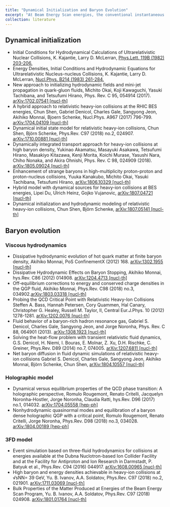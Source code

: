 ```yaml
---
title: "Dynamical Initialization and Baryon Evolution"
excerpt: "At Beam Energy Scan energies, the conventional instantaneous initialization of the hydrodynamics becomes questionable, and the baryon density could be large and its evolution becomes essential in the hybrid models.<br/>"
collection: literature
---
```


## Dynamical initialization
* Initial Conditions for Hydrodynamical Calculations of Ultrarelativistic Nuclear Collisions,
K. Kajantie, Larry D. McLerran,
[Phys.Lett. 119B (1982) 203-206.](https://www.sciencedirect.com/science/article/pii/0370269382902775?via%3Dihub)
* Energy Densities, Initial Conditions and Hydrodynamic Equations for Ultrarelativistic Nucleus-nucleus Collisions,
K. Kajantie, Larry D. McLerran,
[Nucl.Phys. B214 (1983) 261-284.](https://www.sciencedirect.com/science/article/pii/0550321383906624?via%3Dihub)
* New approach to initializing hydrodynamic fields and mini-jet propagation in quark-gluon fluids,
Michito Okai, Koji Kawaguchi, Yasuki Tachibana, and Tetsufumi Hirano,
Phys. Rev. C 95, 054914 (2017). [arXiv:1702.07541 [nucl-th]](http://arxiv.org/pdf/1702.07541.pdf)
* A hybrid approach to relativistic heavy-ion collisions at the RHIC BES energies,
Chun Shen, Gabriel Denicol, Charles Gale, Sangyong Jeon, Akihiko Monnai, Bjoern Schenke,
Nucl.Phys. A967 (2017) 796-799. [arXiv:1704.04109 [nucl-th]](http://arxiv.org/pdf/1704.04109.pdf)
* Dynamical initial state model for relativistic heavy-ion collisions,
Chun Shen, Björn Schenke,
Phys.Rev. C97 (2018) no.2, 024907. [arXiv:1710.00881 [nucl-th]](http://arxiv.org/pdf/1710.00881.pdf)
* Dynamically integrated transport approach for heavy-ion collisions at high baryon density,
Yukinao Akamatsu, Masayuki Asakawa, Tetsufumi Hirano, Masakiyo Kitazawa, Kenji Morita, Koichi Murase, Yasushi Nara, Chiho Nonaka, and Akira Ohnishi,
Phys. Rev. C 98, 024909 (2018). [arXiv:1805.09024 [nucl-th]](http://arxiv.org/pdf/1805.09024.pdf)
* Enhancement of strange baryons in high-multiplicity proton-proton and proton-nucleus collisions,
Yuuka Kanakubo, Michito Okai, Yasuki Tachibana, Tetsufumi Hirano,
[arXiv:1806.10329 [nucl-th]](http://arxiv.org/pdf/1806.10329.pdf)
* Hybrid model with dynamical sources for heavy-ion collisions at BES energies,
Lipei Du, Ulrich Heinz, Gojko Vujanovic,
[arXiv:1807.04721 [nucl-th]](http://arxiv.org/pdf/1807.04721.pdf)
* Dynamical initialization and hydrodynamic modeling of relativistic heavy-ion collisions,
Chun Shen, Björn Schenke,
[arXiv:1807.05141 [nucl-th]](http://arxiv.org/pdf/1807.05141.pdf)


## Baryon evolution

### Viscous hydrodynamics
* Dissipative hydrodynamic evolution of hot quark matter at finite baryon density,
Akihiko Monnai,
PoS ConfinementX (2012) 168. [arXiv:1302.1955 [nucl-th]](http://arxiv.org/pdf/1302.1955.pdf)
* Dissipative Hydrodynamic Effects on Baryon Stopping,
Akihiko Monnai,
hys.Rev. C86 (2012) 014908. [arXiv:1204.4713 [nucl-th]](http://arxiv.org/pdf/1204.4713.pdf)
* Off-equilibrium corrections to energy and conserved charge densities in the QGP fluid,
Akihiko Monnai,
Phys.Rev. C98 (2018) no.3, 034902.[arXiv:1803.03318 [nucl-th]](http://arxiv.org/pdf/1803.03318.pdf)
* Probing the QCD Critical Point with Relativistic Heavy-Ion Collisions 
Steffen A. Bass, Hannah Petersen, Cory Quammen, Hal Canary, Christopher G. Healey, Russell M. Taylor, II,
Central Eur.J.Phys. 10 (2012) 1278-1281. [arXiv:1202.0076 [nucl-th]](http://arxiv.org/pdf/1202.0076.pdf)
* Fluid behavior of a baryon-rich hadron resonance gas,
Gabriel S. Denicol, Charles Gale, Sangyong Jeon, and Jorge Noronha,
Phys. Rev. C 88, 064901 (2013). [arXiv:1308.1923 [nucl-th]](http://arxiv.org/pdf/1308.1923.pdf)
* Solving the heat-flow problem with transient relativistic fluid dynamics,
G.S. Denicol, H. Niemi, I. Bouras, E. Molnar, Z. Xu, D.H. Rischke, C. Greiner,
Phys.Rev. D89 (2014) no.7, 074005. [arXiv:1207.6811 [nucl-th]](http://arxiv.org/pdf/1207.6811.pdf)
* Net baryon diffusion in fluid dynamic simulations of relativistic heavy-ion collisions 
Gabriel S. Denicol, Charles Gale, Sangyong Jeon, Akihiko Monnai, Björn Schenke, Chun Shen,
[arXiv:1804.10557 [nucl-th]](http://arxiv.org/pdf/1804.10557.pdf)

### Holographic model
* Dynamical versus equilibrium properties of the QCD phase transition: A holographic perspective,
Romulo Rougemont, Renato Critelli, Jacquelyn Noronha-Hostler, Jorge Noronha, Claudia Ratti,
hys.Rev. D96 (2017) no.1, 014032. [arXiv:1704.05558 [hep-ph]](http://arxiv.org/pdf/1704.05558.pdf)
* Nonhydrodynamic quasinormal modes and equilibration of a baryon dense holographic QGP with a critical point,
Romulo Rougemont, Renato Critelli, Jorge Noronha,
Phys.Rev. D98 (2018) no.3, 034028. [arXiv:1804.00189 [hep-ph]](http://arxiv.org/pdf/1804.00189.pdf)

### 3FD model
* Event simulation based on three-fluid hydrodynamics for collisions at energies available at the Dubna Nuclotron-based Ion Collider Facility and at the Facility for Antiproton and Ion Research in Darmstadt,
P. Batyuk et al.,
Phys.Rev. C94 (2016) 044917. [arXiv:1608.00965 [nucl-th]](http://arxiv.org/pdf/1608.00965.pdf)
* High baryon and energy densities achievable in heavy-ion collisions at √sNN= 39 GeV,
Yu. B. Ivanov, A.A. Soldatov,
Phys.Rev. C97 (2018) no.2, 021901. [arXiv:1711.03069 [nucl-th]](http://arxiv.org/pdf/1711.03069.pdf)
* Bulk Properties of the Matter Produced at Energies of the Beam Energy Scan Program,
Yu. B. Ivanov, A.A. Soldatov,
Phys.Rev. C97 (2018) 024908. [arXiv:1801.01764 [nucl-th]](http://arxiv.org/pdf/1801.01764.pdf)


